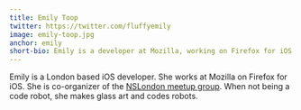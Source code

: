 ```yaml
---
title: Emily Toop
twitter: https://twitter.com/fluffyemily
image: emily-toop.jpg
anchor: emily
short-bio: Emily is a developer at Mozilla, working on Firefox for iOS.
---
```


<p>Emily is a London based iOS developer. She works at Mozilla on Firefox for iOS. She is co-organizer of the <a href=" http://www.meetup.com/NSLondon/" target="_blank">NSLondon meetup group</a>. When not being a code robot, she makes glass art and codes robots.</p>